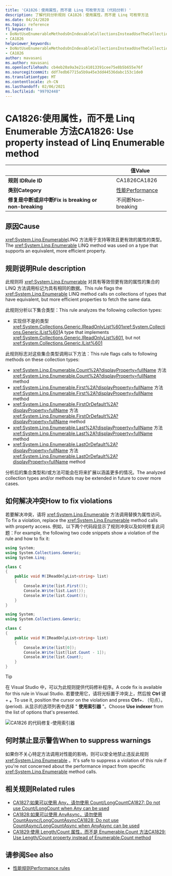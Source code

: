 ```yaml
---
title: 'CA1826：使用属性，而不是 Linq 可枚举方法 (代码分析) '
description: 了解代码分析规则 CA1826：使用属性，而不是 Linq 可枚举方法
ms.date: 04/24/2020
ms.topic: reference
f1_keywords:
- DoNotUseEnumerableMethodsOnIndexableCollectionsInsteadUseTheCollectionDirectlyAnalyzer
- CA1826
helpviewer_keywords:
- DoNotUseEnumerableMethodsOnIndexableCollectionsInsteadUseTheCollectionDirectlyAnalyzer
- CA1826
author: mavasani
ms.author: mavasani
ms.openlocfilehash: cb4eb20a9a3e21c41013391cee75e8b5b655e76f
ms.sourcegitcommit: ddf7edb67715a5b9a45e3dd44536dabc153c1de0
ms.translationtype: MT
ms.contentlocale: zh-CN
ms.lasthandoff: 02/06/2021
ms.locfileid: "99792448"
---
```

# <a name="ca1826-use-property-instead-of-linq-enumerable-method"></a><span data-ttu-id="d4469-103">CA1826:使用属性，而不是 Linq Enumerable 方法</span><span class="sxs-lookup"><span data-stu-id="d4469-103">CA1826: Use property instead of Linq Enumerable method</span></span>

| | <span data-ttu-id="d4469-104">值</span><span class="sxs-lookup"><span data-stu-id="d4469-104">Value</span></span> |
|-|-|
| <span data-ttu-id="d4469-105">**规则 ID**</span><span class="sxs-lookup"><span data-stu-id="d4469-105">**Rule ID**</span></span> |<span data-ttu-id="d4469-106">CA1826</span><span class="sxs-lookup"><span data-stu-id="d4469-106">CA1826</span></span>|
| <span data-ttu-id="d4469-107">**类别**</span><span class="sxs-lookup"><span data-stu-id="d4469-107">**Category**</span></span> |[<span data-ttu-id="d4469-108">性能</span><span class="sxs-lookup"><span data-stu-id="d4469-108">Performance</span></span>](performance-warnings.md)|
| <span data-ttu-id="d4469-109">**修复是中断或非中断**</span><span class="sxs-lookup"><span data-stu-id="d4469-109">**Fix is breaking or non-breaking**</span></span> |<span data-ttu-id="d4469-110">不间断</span><span class="sxs-lookup"><span data-stu-id="d4469-110">Non-breaking</span></span>|

## <a name="cause"></a><span data-ttu-id="d4469-111">原因</span><span class="sxs-lookup"><span data-stu-id="d4469-111">Cause</span></span>

<span data-ttu-id="d4469-112"><xref:System.Linq.Enumerable>LINQ 方法用于支持等效且更有效的属性的类型。</span><span class="sxs-lookup"><span data-stu-id="d4469-112">The <xref:System.Linq.Enumerable> LINQ method was used on a type that supports an equivalent, more efficient property.</span></span>

## <a name="rule-description"></a><span data-ttu-id="d4469-113">规则说明</span><span class="sxs-lookup"><span data-stu-id="d4469-113">Rule description</span></span>

<span data-ttu-id="d4469-114">此规则将 <xref:System.Linq.Enumerable> 对具有等效但更有效的属性的集合的 LINQ 方法调用标记为具有相同的数据。</span><span class="sxs-lookup"><span data-stu-id="d4469-114">This rule flags the <xref:System.Linq.Enumerable> LINQ method calls on collections of types that have equivalent, but more efficient properties to fetch the same data.</span></span>

<span data-ttu-id="d4469-115">此规则分析以下集合类型：</span><span class="sxs-lookup"><span data-stu-id="d4469-115">This rule analyzes the following collection types:</span></span>

- <span data-ttu-id="d4469-116">实现但不是的类型 <xref:System.Collections.Generic.IReadOnlyList%601><xref:System.Collections.Generic.IList%601></span><span class="sxs-lookup"><span data-stu-id="d4469-116">A type that implements <xref:System.Collections.Generic.IReadOnlyList%601>, but not <xref:System.Collections.Generic.IList%601></span></span>

<span data-ttu-id="d4469-117">此规则标志对这些集合类型调用以下方法：</span><span class="sxs-lookup"><span data-stu-id="d4469-117">This rule flags calls to following methods on these collection types:</span></span>

- <span data-ttu-id="d4469-118"><xref:System.Linq.Enumerable.Count%2A?displayProperty=fullName> 方法</span><span class="sxs-lookup"><span data-stu-id="d4469-118"><xref:System.Linq.Enumerable.Count%2A?displayProperty=fullName> method</span></span>
- <span data-ttu-id="d4469-119"><xref:System.Linq.Enumerable.First%2A?displayProperty=fullName> 方法</span><span class="sxs-lookup"><span data-stu-id="d4469-119"><xref:System.Linq.Enumerable.First%2A?displayProperty=fullName> method</span></span>
- <span data-ttu-id="d4469-120"><xref:System.Linq.Enumerable.FirstOrDefault%2A?displayProperty=fullName> 方法</span><span class="sxs-lookup"><span data-stu-id="d4469-120"><xref:System.Linq.Enumerable.FirstOrDefault%2A?displayProperty=fullName> method</span></span>
- <span data-ttu-id="d4469-121"><xref:System.Linq.Enumerable.Last%2A?displayProperty=fullName> 方法</span><span class="sxs-lookup"><span data-stu-id="d4469-121"><xref:System.Linq.Enumerable.Last%2A?displayProperty=fullName> method</span></span>
- <span data-ttu-id="d4469-122"><xref:System.Linq.Enumerable.LastOrDefault%2A?displayProperty=fullName> 方法</span><span class="sxs-lookup"><span data-stu-id="d4469-122"><xref:System.Linq.Enumerable.LastOrDefault%2A?displayProperty=fullName> method</span></span>

<span data-ttu-id="d4469-123">分析后的集合类型和/或方法可能会在将来扩展以涵盖更多的情况。</span><span class="sxs-lookup"><span data-stu-id="d4469-123">The analyzed collection types and/or methods may be extended in future to cover more cases.</span></span>

## <a name="how-to-fix-violations"></a><span data-ttu-id="d4469-124">如何解决冲突</span><span class="sxs-lookup"><span data-stu-id="d4469-124">How to fix violations</span></span>

<span data-ttu-id="d4469-125">若要解决冲突，请将 <xref:System.Linq.Enumerable> 方法调用替换为属性访问。</span><span class="sxs-lookup"><span data-stu-id="d4469-125">To fix a violation, replace the <xref:System.Linq.Enumerable> method calls with property access.</span></span> <span data-ttu-id="d4469-126">例如，以下两个代码段显示了规则冲突以及如何修复此问题：</span><span class="sxs-lookup"><span data-stu-id="d4469-126">For example, the following two code snippets show a violation of the rule and how to fix it:</span></span>

```csharp
using System;
using System.Collections.Generic;
using System.Linq;

class C
{
    public void M(IReadOnlyList<string> list)
    {
        Console.Write(list.First());
        Console.Write(list.Last());
        Console.Write(list.Count());
    }
}
```

```csharp
using System;
using System.Collections.Generic;

class C
{
    public void M(IReadOnlyList<string> list)
    {
        Console.Write(list[0]);
        Console.Write(list[list.Count - 1]);
        Console.Write(list.Count);
    }
}
```

> [!TIP]
> <span data-ttu-id="d4469-127">在 Visual Studio 中，可以为此规则提供代码修补程序。</span><span class="sxs-lookup"><span data-stu-id="d4469-127">A code fix is available for this rule in Visual Studio.</span></span> <span data-ttu-id="d4469-128">若要使用它，请将光标置于冲突上，然后按 **Ctrl** 键 + **。**</span><span class="sxs-lookup"><span data-stu-id="d4469-128">To use it, position the cursor on the violation and press **Ctrl**+**.**</span></span> <span data-ttu-id="d4469-129">（句点）。</span><span class="sxs-lookup"><span data-stu-id="d4469-129">(period).</span></span> <span data-ttu-id="d4469-130">从显示的选项列表中选择 " **使用索引器** "。</span><span class="sxs-lookup"><span data-stu-id="d4469-130">Choose **Use indexer** from the list of options that's presented.</span></span>
>
> ![CA1826 的代码修复-使用索引器](media/ca1826-codefix.png)

## <a name="when-to-suppress-warnings"></a><span data-ttu-id="d4469-132">何时禁止显示警告</span><span class="sxs-lookup"><span data-stu-id="d4469-132">When to suppress warnings</span></span>

<span data-ttu-id="d4469-133">如果你不关心特定方法调用对性能的影响，则可以安全地禁止违反此规则 <xref:System.Linq.Enumerable> 。</span><span class="sxs-lookup"><span data-stu-id="d4469-133">It's safe to suppress a violation of this rule if you're not concerned about the performance impact from specific <xref:System.Linq.Enumerable> method calls.</span></span>

## <a name="related-rules"></a><span data-ttu-id="d4469-134">相关规则</span><span class="sxs-lookup"><span data-stu-id="d4469-134">Related rules</span></span>

- [<span data-ttu-id="d4469-135">CA1827:如果可以使用 Any，请勿使用 Count/LongCount</span><span class="sxs-lookup"><span data-stu-id="d4469-135">CA1827: Do not use Count/LongCount when Any can be used</span></span>](ca1827.md)
- [<span data-ttu-id="d4469-136">CA1828:如果可以使用 AnyAsync，请勿使用 CountAsync/LongCountAsync</span><span class="sxs-lookup"><span data-stu-id="d4469-136">CA1828: Do not use CountAsync/LongCountAsync when AnyAsync can be used</span></span>](ca1828.md)
- [<span data-ttu-id="d4469-137">CA1829:使用 Length/Count 属性，而不是 Enumerable.Count 方法</span><span class="sxs-lookup"><span data-stu-id="d4469-137">CA1829: Use Length/Count property instead of Enumerable.Count method</span></span>](ca1829.md)

## <a name="see-also"></a><span data-ttu-id="d4469-138">请参阅</span><span class="sxs-lookup"><span data-stu-id="d4469-138">See also</span></span>

- [<span data-ttu-id="d4469-139">性能规则</span><span class="sxs-lookup"><span data-stu-id="d4469-139">Performance rules</span></span>](performance-warnings.md)
